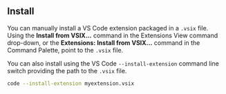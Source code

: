 ## Install
You can manually install a VS Code extension packaged in a `.vsix` file. Using the **Install from VSIX...** command in the Extensions View command drop-down, or the **Extensions: Install from VSIX...** command in the Command Palette, point to the `.vsix` file.

You can also install using the VS Code `--install-extension` command line switch providing the path to the `.vsix` file.
```bash
code --install-extension myextension.vsix
```
